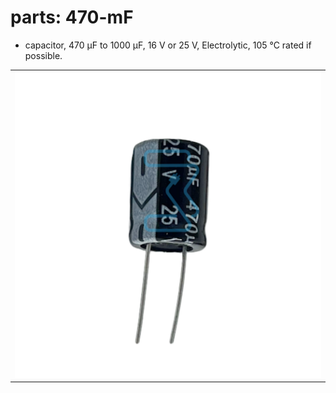 # parts: 470-mF

- capacitor, 470 μF to 1000 μF, 16 V or 25 V, Electrolytic, 105 °C rated if possible.

|   |
| --- |
| ![image](https://github.com/kamangir/assets2/raw/main/bluer-ugv/capacitor.png?raw=true) |
